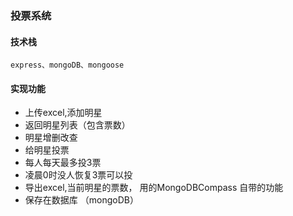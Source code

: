 ### 投票系统
#### 技术栈 
    express、mongoDB、mongoose
#### 实现功能
* 上传excel,添加明星
* 返回明星列表（包含票数）
* 明星增删改查
* 给明星投票
* 每人每天最多投3票
* 凌晨0时没人恢复3票可以投
* 导出excel,当前明星的票数， 用的MongoDBCompass 自带的功能
* 保存在数据库 （mongoDB）



